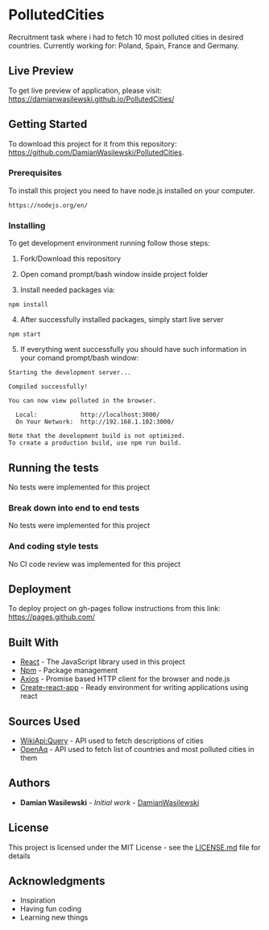 # PollutedCities

Recruitment task where i had to fetch 10 most polluted cities in desired countries. Currently working for: Poland, Spain, France and Germany.

## Live Preview

To get live preview of application, please visit: https://damianwasilewski.github.io/PollutedCities/

## Getting Started

To download this project for it from this repository: https://github.com/DamianWasilewski/PollutedCities.

### Prerequisites

To install this project you need to have node.js installed on your computer.

```
https://nodejs.org/en/
```

### Installing

To get development environment running follow those steps:

1. Fork/Download this repository

2. Open comand prompt/bash window inside project folder

3. Install needed packages via:

```
npm install
```
4. After successfully installed packages, simply start live server

```
npm start
```

5. If everything went successfully you should have such information in your comand prompt/bash window:

```
Starting the development server...

Compiled successfully!

You can now view polluted in the browser.

  Local:            http://localhost:3000/
  On Your Network:  http://192.168.1.102:3000/

Note that the development build is not optimized.
To create a production build, use npm run build.
```

## Running the tests

No tests were implemented for this project

### Break down into end to end tests

No tests were implemented for this project

### And coding style tests

No CI code review was implemented for this project

## Deployment

To deploy project on gh-pages follow instructions from this link: https://pages.github.com/

## Built With

* [React](https://reactjs.org/) - The JavaScript library used in this project
* [Npm](https://www.npmjs.com/) - Package management
* [Axios](https://github.com/axios/axios) - Promise based HTTP client for the browser and node.js
* [Create-react-app](https://github.com/facebook/create-react-app) - Ready environment for writing applications using react

## Sources Used

* [WikiApi:Query](https://www.mediawiki.org/wiki/API:Query) - API used to fetch descriptions of cities
* [OpenAq](https://docs.openaq.org/#api-_) - API used to fetch list of countries and most polluted cities in them

## Authors

* **Damian Wasilewski** - *Initial work* - [DamianWasilewski](https://github.com/DamianWasilewski)

## License

This project is licensed under the MIT License - see the [LICENSE.md](LICENSE.md) file for details

## Acknowledgments

* Inspiration
* Having fun coding
* Learning new things
